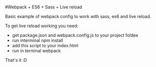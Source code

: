 #Webpack + ES6 + Sass + Live reload

Basic example of webpack config to work with sass, es6 and live reload.

To get live reload working you need:
- get package.json and webpack.config.js to your project foldee
- run interminal npm install
- add this script <script src="http://localhost:35729/livereload.js"></script> to your index.html
- run in terminal webpack

That's it :D